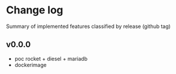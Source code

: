 # Change log

Summary of implemented features classified by release (github tag)

## v0.0.0

- poc rocket + diesel + mariadb
- dockerimage
